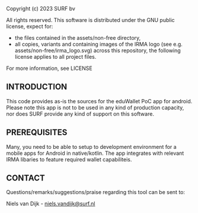 
Copyright (c) 2023 SURF bv

All rights reserved. This software is distributed under the GNU public  license, expect for:
 - the files contained in the assets/non-free directory,
 - all copies, variants and containing images of the IRMA logo (see e.g.
   assets/non-free/irma_logo.svg) across this repository, the following license applies to all project files.

For more information, see LICENSE

## INTRODUCTION

This code provides as-is the sources for the eduWallet PoC app for android.
Please note this app is not to be used in any kind of production capacity, nor does SURF provide any kind of support on this software.

## PREREQUISITES
Many, you need to be able to setup to development environment for a mobile apps for Android in native/kotlin. 
The app integrates with relevant IRMA libaries to feature required wallet capabiliteis.

## CONTACT

Questions/remarks/suggestions/praise regarding this tool can be sent to:

Niels van Dijk  - <niels.vandijk@surf.nl>

